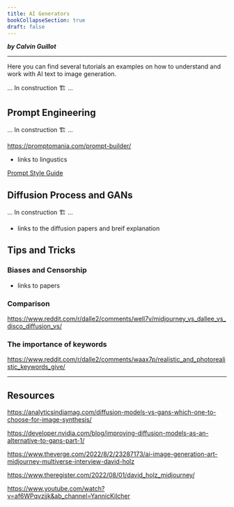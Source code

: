 ```yaml
---
title: AI Generators
bookCollapseSection: true
draft: false
---
```


***by Calvin Guillot***

---

Here you can find several tutorials an examples on how to understand and work with AI text to image generation.

... In construction 🏗️ ...

## Prompt Engineering

... In construction 🏗️ ...

https://promptomania.com/prompt-builder/

- links to lingustics

[Prompt Style Guide](https://matthewmcateer.me/blog/clip-prompt-engineering/)

## Diffusion Process and GANs

... In construction 🏗️ ...

- links to the diffusion papers and breif explanation

## Tips and Tricks

<!-- {{< hint danger >}}
{{</ hint >}}

{{< hint info >}}
{{</ hint >}} -->

### Biases and Censorship

- links to papers

### Comparison

https://www.reddit.com/r/dalle2/comments/well7v/midjourney_vs_dallee_vs_disco_diffusion_vs/

### The importance of keywords

https://www.reddit.com/r/dalle2/comments/waax7p/realistic_and_photorealistic_keywords_give/

---

## Resources

https://analyticsindiamag.com/diffusion-models-vs-gans-which-one-to-choose-for-image-synthesis/

https://developer.nvidia.com/blog/improving-diffusion-models-as-an-alternative-to-gans-part-1/

https://www.theverge.com/2022/8/2/23287173/ai-image-generation-art-midjourney-multiverse-interview-david-holz

https://www.theregister.com/2022/08/01/david_holz_midjourney/

https://www.youtube.com/watch?v=af6WPqvzjjk&ab_channel=YannicKilcher
